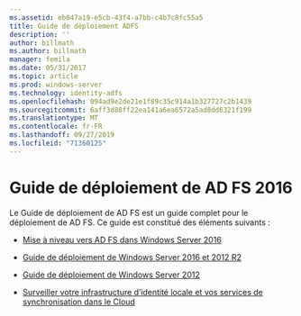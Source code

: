 ```yaml
---
ms.assetid: eb047a19-e5cb-43f4-a7bb-c4b7c8fc55a5
title: Guide de déploiement ADFS
description: ''
author: billmath
ms.author: billmath
manager: femila
ms.date: 05/31/2017
ms.topic: article
ms.prod: windows-server
ms.technology: identity-adfs
ms.openlocfilehash: 094ad9e2de21e1f89c35c914a1b327727c2b1439
ms.sourcegitcommit: 6aff3d88ff22ea141a6ea6572a5ad8dd6321f199
ms.translationtype: MT
ms.contentlocale: fr-FR
ms.lasthandoff: 09/27/2019
ms.locfileid: "71360125"
---
```

# <a name="ad-fs-2016-deployment-guide"></a>Guide de déploiement de AD FS 2016


Le Guide de déploiement de AD FS est un guide complet pour le déploiement de AD FS.  Ce guide est constitué des éléments suivants :

  
* [Mise à niveau vers AD FS dans Windows Server 2016](Upgrading-to-AD-FS-in-Windows-Server-2016.md)  

* [Guide de déploiement de Windows Server 2016 et 2012 R2](Windows-Server-2012-R2-AD-FS-Deployment-Guide.md)

* [Guide de déploiement de Windows Server 2012](Windows-Server-2012-AD-FS-Deployment-Guide.md)

* [Surveiller votre infrastructure d’identité locale et vos services de synchronisation dans le Cloud](https://azure.microsoft.com/documentation/articles/active-directory-aadconnect-health)
  
